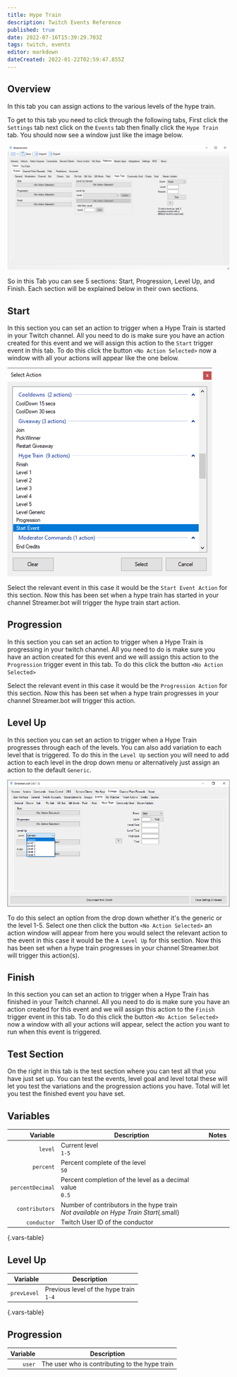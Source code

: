 ```yaml
---
title: Hype Train
description: Twitch Events Reference
published: true
date: 2022-07-16T15:39:29.703Z
tags: twitch, events
editor: markdown
dateCreated: 2022-01-22T02:59:47.855Z
---
```


## Overview

In this tab you can assign actions to the various levels of the hype train. 

To get to this tab you need to click through the following tabs, First click the `Settings` tab next click on the `Events` tab then finally click the `Hype Train` tab. You should now see a window just like the image below.

![hypetrain.png](/hypetrain.png)

So in this Tab you can see 5 sections: Start, Progression, Level Up, and Finish. Each section will be explained below in their own sections. 

## Start

In this section you can set an action to trigger when a Hype Train is started in your Twitch channel. All you need to do is make sure you have an action created for this event and we will assign this action to the `Start` trigger event in this tab. To do this click the button `<No Action Selected>` now a window with all your actions will appear like the one below. 

![actionshype.png](/actionshype.png)

Select the relevant event in this case it would be the `Start Event Action` for this section.  Now this has been set when a hype train has started in your channel Streamer.bot will trigger the hype train start action. 

## Progression

In this section you can set an action to trigger when a Hype Train is progressing in your twitch channel. All you need to do is make sure you have an action created for this event and we will assign this action to the `Progression` trigger event in this tab. To do this click the button `<No Action Selected>` 

Select the relevant event in this case it would be the `Progression Action` for this section.  Now this has been set when a hype train progresses in your channel Streamer.bot will trigger this action. 


## Level Up 

In this section you can set an action to trigger when a Hype Train progresses through each of the levels. You can also add variation to each level that is triggered. To do this in the `Level Up` section you will need to add action to each level in the drop down menu or alternatively just assign an action to the default `Generic`. 

![hype_levels_.png](/hype_levels_.png)

To do this select an option from the drop down whether it's the generic or the level 1-5. Select one then click the button `<No Action Selected>` an action window will appear from here you would select the relevant action to the event in this case it would be the `A Level Up` for this section. Now this has been set when a hype train progresses in your channel Streamer.bot will trigger this action(s).

## Finish 

In this section you can set an action to trigger when a Hype Train has finished in your Twitch channel. All you need to do is make sure you have an action created for this event and we will assign this action to the `Finish` trigger event in this tab. To do this click the button `<No Action Selected>` now a window with all your actions will appear, select the action you want to run when this event is triggered.

## Test Section 

On the right in this tab is the test section where you can test all that you have just set up. You can test the events, level goal and level total these will let you test the variations and the progression actions you have. Total will let you test the finished event you have set.


## Variables


Variable | Description | Notes
---------:|------------|---
`level` | Current level <br> `1-5`
`percent` |Percent complete of the level <br> `50`
`percentDecimal` | Percent completion of the level as a decimal value <br> `0.5`
`contributors` | Number of contributors in the hype train <br> *Not available on Hype Train Start*{.small}
`conductor` | Twitch User ID of the conductor
{.vars-table}


## Level Up

Variable | Description
---------:|------------
`prevLevel` | Previous level of the hype train <br> `1-4`
{.vars-table}

## Progression

Variable | Description
---------:|------------
`user` | The user who is contributing to the hype train

